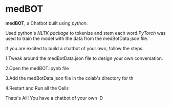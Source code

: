 # medBOT
**medBOT**, a Chatbot built using _python_. 

Used python's _NLTK package_ to tokenize and stem each word._PyTorch_ was used to train the model with the data from the medBotData.json file.


If you are excited to build a chatbot of your own, follow the steps.

1.Tweak around the medBotData.json file to design your own conversation.

2.Open the medBOT.ipynb file

3.Add the medBotData.json file in the colab's directory for th

4.Restart and Run all the Cells

Thats's All! You have a chatbot of your own :D
